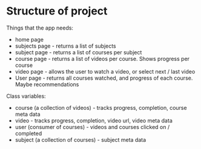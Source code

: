 # Structure of project

Things that the app needs:
- home page
- subjects page - returns a list of subjects
- subject page - returns a list of courses per subject
- course page - returns a list of videos per course. Shows progress per course
- video page - allows the user to watch a video, or select next / last video
- User page - returns all courses watched, and progress of each course. Maybe recommendations


Class variables:
- course (a collection of videos) - tracks progress, completion, course meta data
- video - tracks progress, completion, video url, video meta data
- user (consumer of courses) - videos and courses clicked on / completed
- subject (a collection of courses) - subject meta data